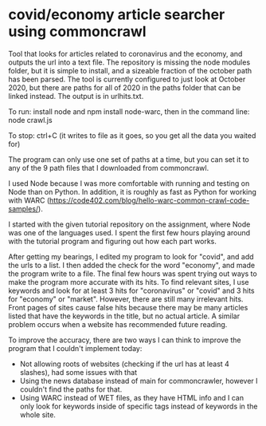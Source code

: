 # covid/economy article searcher using commoncrawl
Tool that looks for articles related to coronavirus and the economy, and outputs the url into a text file.
The repository is missing the node modules folder, but it is simple to install, and a sizeable fraction of the october path has been parsed.
The tool is currently configured to just look at October 2020, but there are paths for all of 2020 in the paths folder that can be linked instead.
The output is in urlhits.txt.

To run:
install node and npm install node-warc, then in the command line: node crawl.js

To stop:
ctrl+C (it writes to file as it goes, so you get all the data you waited for)

The program can only use one set of paths at a time, but you can set it to any of the 9 path files that I downloaded from commoncrawl.

I used Node because I was more comfortable with running and testing on Node than on Python. 
In addition, it is roughly as fast as Python for working with WARC (https://code402.com/blog/hello-warc-common-crawl-code-samples/).

I started with the given tutorial repository on the assignment, where Node was one of the languages used.
I spent the first few hours playing around with the tutorial program and figuring out how each part works.

After getting my bearings, I edited my program to look for "covid", and add the urls to a list.
I then added the check for the word "economy", and made the program write to a file.
The final few hours was spent trying out ways to make the program more accurate with its hits. 
To find relevant sites, I use keywords and look for at least 3 hits for "coronavirus" or "covid" and 3 hits for "economy" or "market".
However, there are still many irrelevant hits. Front pages of sites cause false hits because there may be many articles listed that have the keywords in the title, but no actual article. A similar problem occurs when a website has recommended future reading.

To improve the accuracy, there are two ways I can think to improve the program that I couldn't implement today:

- Not allowing roots of websites (checking if the url has at least 4 slashes), had some issues with that
- Using the news database instead of main for commoncrawler, however I couldn't find the paths for that.
- Using WARC instead of WET files, as they have HTML info and I can only look for keywords inside of specific tags instead of keywords in the whole site.
